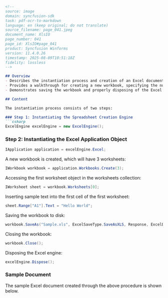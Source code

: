 ```markdown
<!--
source: image
domain: syncfusion-sdk
task: pdf-ocr-to-markdown
language: en (keep original; do not translate)
source_filename: page_041.jpeg
document_name: XlsIO
page_number: 041
page_id: XlsIO#page_041
product: Syncfusion Winforms
version: 11.4.0.26
timestamp: 2025-08-09T10:51:18Z
fidelity: lossless
-->

## Overview
- Describes the instantiation process and creation of an Excel document using the ExcelEngine in Syncfusion Winforms.
- Provides a walkthrough for creating a new workbook, specifying the number of sheets, and inserting text into a cell.
- Demonstrates saving the workbook and properly disposing of the Excel engine resources.

## Content

The instantiation process consists of two steps:

### Step 1: Instantiating the Spreadsheet Creation Engine
```csharp
ExcelEngine excelEngine = new ExcelEngine();
```

### Step 2: Instantiating the Excel Application Object
```csharp
IApplication application = excelEngine.Excel;
```

A new workbook is created, which will have 3 worksheets:
```csharp
IWorkbook workbook = application.Workbooks.Create(3);
```

Accessing the first worksheet object in the worksheets collection:
```csharp
IWorksheet sheet = workbook.Worksheets[0];
```

Inserting sample text into the first cell of the first worksheet:
```csharp
sheet.Range["A1"].Text = "Hello World";
```

Saving the workbook to disk:
```csharp
workbook.SaveAs("Sample.xls", ExcelSaveType.SaveAsXLS, Response, ExcelDownloadType.Open);
```

Closing the workbook:
```csharp
workbook.Close();
```

Disposing the Excel engine:
```csharp
excelEngine.Dispose();
```

### Sample Document
The sample Excel document created through the above procedure is shown below.

<!-- tags: [syncfusion, winforms, xlsio, excelsengine, workbook, worksheet, cell, text, save, dispose] keywords: [instantiation, spreadsheet, application object, workbook, worksheet, range, saveas, close, dispose] -->
```